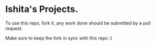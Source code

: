 # Ishita's Projects.

To use this repo, fork it, any work done should be submitted by a pull request.

Make sure to keep the fork in sync with this repo :)
